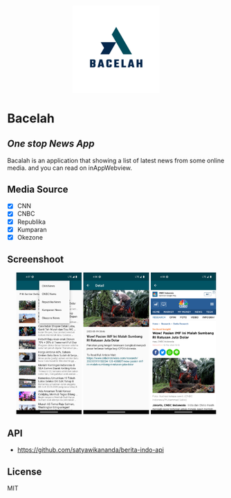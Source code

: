 <div align="center">
<img src="assets\launcher-icon\android\play_store_512.png?raw=true" width=40%>
</div>


# Bacelah
## _One stop News App_

Bacalah is an application that showing a list of latest news from some online media. and you can read on inAppWebview.

## Media Source

- [x] CNN
- [x] CNBC
- [x] Republika
- [x] Kumparan
- [x] Okezone

## Screenshoot
<div align="center">
<img src="/assets/screenshoot/home_page.png?raw=true" width=30%>&nbsp;<img src="/assets/screenshoot/detail_page.png?raw=true" width=30%>&nbsp;<img src="/assets/screenshoot/webview_page.png?raw=true" width=30%>
</div>
 
## API
- https://github.com/satyawikananda/berita-indo-api

## License

MIT
